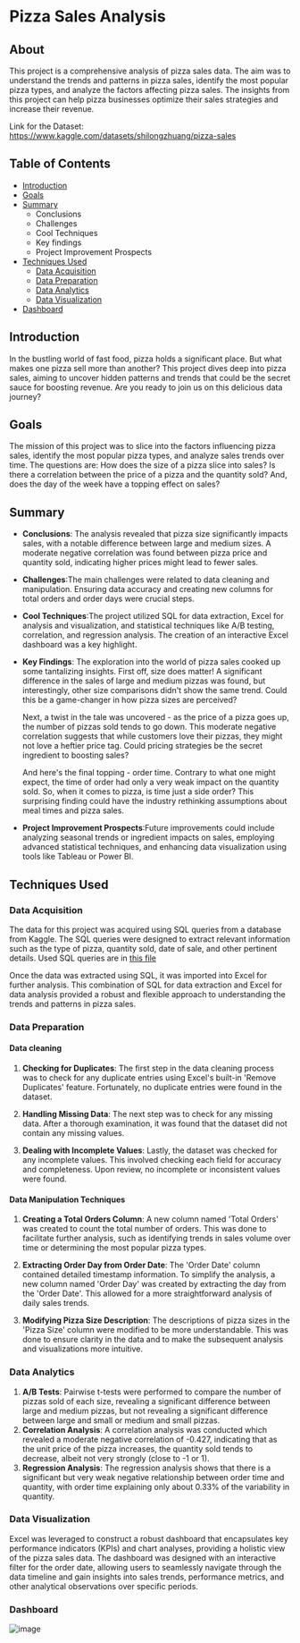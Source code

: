 # Pizza Sales Analysis

## About
This project is a comprehensive analysis of pizza sales data. The aim was to understand the trends and patterns in pizza sales, identify the most popular pizza types, and analyze the factors affecting pizza sales. The insights from this project can help pizza businesses optimize their sales strategies and increase their revenue.

Link for the Dataset: https://www.kaggle.com/datasets/shilongzhuang/pizza-sales

## Table of Contents

- [Introduction](#introduction)
- [Goals](#goals)
- [Summary](#summary)
    * Conclusions
    * Challenges
    * Cool Techniques
    * Key findings
    * Project Improvement Prospects
- [Techniques Used](#techniques-used)
  - [Data Acquisition](#data-acquisition)
  - [Data Preparation](#data-preparation)
  - [Data Analytics](#data-analytics)
  - [Data Visualization](#data-visualization)
- [Dashboard](#dashboard)
 

 
## <a name="introduction"></a>Introduction
In the bustling world of fast food, pizza holds a significant place. But what makes one pizza sell more than another? This project dives deep into pizza sales, aiming to uncover hidden patterns and trends that could be the secret sauce for boosting revenue. Are you ready to join us on this delicious data journey?

## <a name="goals"></a>Goals

The mission of this project was to slice into the factors influencing pizza sales, identify the most popular pizza types, and analyze sales trends over time. The questions are: How does the size of a pizza slice into sales? Is there a correlation between the price of a pizza and the quantity sold? And, does the day of the week have a topping effect on sales?

## <a name="summary"></a>Summary

 - **Conclusions**: The analysis revealed that pizza size significantly impacts sales, with a notable difference between large and medium sizes. A moderate negative correlation was found between pizza price and quantity sold, indicating higher prices might lead to fewer sales.

 - **Challenges**:The main challenges were related to data cleaning and manipulation. Ensuring data accuracy and creating new columns for total orders and order days were crucial steps.

 - **Cool Techniques**:The project utilized SQL for data extraction, Excel for analysis and visualization, and statistical techniques like A/B testing, correlation, and regression analysis. The creation of an interactive Excel dashboard was a key highlight.

 - **Key Findings**: The exploration into the world of pizza sales cooked up some tantalizing insights. First off, size does matter! A significant difference in the sales of large and medium pizzas was found, but interestingly, other size comparisons didn't show the same trend. Could this be a game-changer in how pizza sizes are perceived?

   Next, a twist in the tale was uncovered - as the price of a pizza goes up, the number of pizzas sold tends to go down. This moderate negative correlation suggests that while customers love their pizzas, they might not love a heftier price tag. Could pricing strategies be the secret ingredient to boosting sales?

   And here's the final topping - order time. Contrary to what one might expect, the time of order had only a very weak impact on the quantity sold. So, when it comes to pizza, is time just a side order? This surprising finding could have the industry rethinking assumptions about meal times and pizza sales.

 - **Project Improvement Prospects**:Future improvements could include analyzing seasonal trends or ingredient impacts on sales, employing advanced statistical techniques, and enhancing data visualization using tools like Tableau or Power BI.

## <a name="techniques-used"></a>Techniques Used

### <a name="data-acquisition"></a>Data Acquisition

The data for this project was acquired using SQL queries from a database from Kaggle. The SQL queries were designed to extract relevant information such as the type of pizza, quantity sold, date of sale, and other pertinent details. Used SQL queries are in [this file](https://github.com/slaynee21/Data_Analytics_Projects/blob/main/Pizza%20Sales%20Analytics%20Excel/SQL%20QUERIES.docx)

Once the data was extracted using SQL, it was imported into Excel for further analysis. This combination of SQL for data extraction and Excel for data analysis provided a robust and flexible approach to understanding the trends and patterns in pizza sales.


### <a name="data-preparation"></a>Data Preparation
#### Data cleaning

1. **Checking for Duplicates**: The first step in the data cleaning process was to check for any duplicate entries using Excel's built-in 'Remove Duplicates' feature. Fortunately, no duplicate entries were found in the dataset.

2. **Handling Missing Data**: The next step was to check for any missing data. After a thorough examination, it was found that the dataset did not contain any missing values.

3. **Dealing with Incomplete Values**: Lastly, the dataset was checked for any incomplete values. This involved checking each field for accuracy and completeness. Upon review, no incomplete or inconsistent values were found.

#### Data Manipulation Techniques

1. **Creating a Total Orders Column**: A new column named 'Total Orders' was created to count the total number of orders. This was done to facilitate further analysis, such as identifying trends in sales volume over time or determining the most popular pizza types.

2. **Extracting Order Day from Order Date**: The 'Order Date' column contained detailed timestamp information. To simplify the analysis, a new column named 'Order Day' was created by extracting the day from the 'Order Date'. This allowed for a more straightforward analysis of daily sales trends.

3. **Modifying Pizza Size Description**: The descriptions of pizza sizes in the 'Pizza Size' column were modified to be more understandable. This was done to ensure clarity in the data and to make the subsequent analysis and visualizations more intuitive.


### <a name="data-analytics"></a>Data Analytics

1. **A/B Tests**: Pairwise t-tests were performed to compare the number of pizzas sold of each size, revealing a significant difference between large and medium pizzas, but not revealing a significant difference between large and small or medium and small pizzas.
2. **Correlation Analysis**: A correlation analysis was conducted which revealed a moderate negative correlation of -0.427, indicating that as the unit price of the pizza increases, the quantity sold tends to decrease, albeit not very strongly (close to -1 or 1).
3. **Regression Analysis**: The regression analysis shows that there is a significant but very weak negative relationship between order time and quantity, with order time explaining only about 0.33% of the variability in quantity. 

### <a name="data-visualization"></a>Data Visualization

Excel was leveraged to construct a robust dashboard that encapsulates key performance indicators (KPIs) and chart analyses, providing a holistic view of the pizza sales data. The dashboard was designed with an interactive filter for the order date, allowing users to seamlessly navigate through the data timeline and gain insights into sales trends, performance metrics, and other analytical observations over specific periods.

### <a name="dashboard"></a>Dashboard
![image](https://github.com/slaynee21/Data_Analytics_Projects/assets/103671619/d090519b-f93f-4119-84ef-116137988ef9)

